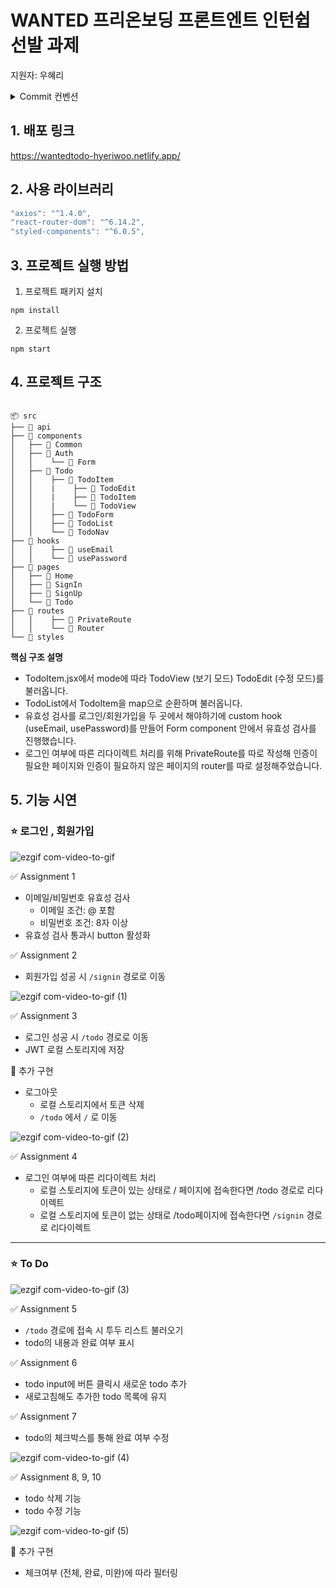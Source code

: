 # WANTED 프리온보딩 프론트엔트 인턴쉽 선발 과제 
지원자: 우혜리
<details>
<summary>Commit 컨벤션</summary>
<div markdown="1">

|태그 이름|설명|이모지|
|---------|----|------|
|Initial|시스템 초기 설정|🎉|
|Feat|새로운 기능을 추가할 경우|✨|
|Fix|버그를 고친 경우|🐛|
|Design|CSS 등 사용자 UI 디자인 변경|💄|
|Style|코드 포맷 변경, 세미 콜론 누락, 코드 수정이 없는 경우|🎨|
|Refactor|프로덕션 코드 리팩토링|♻️|
|Comment|필요한 주석 추가 및 변경|💬|
|Docs|문서를 수정한 경우|📝|
|Chore|빌드 태스트 업데이트, 패키지 매니저를 설정하는 경우(프로덕션 코드 변경 X)|📦|
|Rename|파일 혹은 폴더명을 수정하거나 옮기는 작업만인 경우|🚚|
|Remove|파일을 삭제하는 작업만 수행한 경우|🔥|
|Merge|파일 또는 브랜치 병합할 경우|🔀|
|Dir|폴더 및 문서 구조 변경할 경우 | 📁|
|!BREAKING CHANGE	|커다란 API 변경의 경우|👽|

</div>
</details>


## 1. 배포 링크
https://wantedtodo-hyeriwoo.netlify.app/

## 2. 사용 라이브러리
```js
"axios": "^1.4.0",
"react-router-dom": "^6.14.2",
"styled-components": "^6.0.5",
```

## 3. 프로젝트 실행 방법
1. 프로젝트 패키지 설치
```
npm install 
```
2. 프로젝트 실행
```
npm start
```

## 4. 프로젝트 구조
```

📦 src
├── 📂 api
├── 📂 components
│   ├── 📂 Common
│   ├── 📂 Auth
│   │    └── 📄 Form
│   ├── 📂 Todo
│   │    ├── 📂 TodoItem
│   │    |    ├── 📄 TodoEdit
│   │    |    ├── 📄 TodoItem
│   │    |    └── 📄 TodoView
│   │    ├── 📄 TodoForm
│   │    ├── 📄 TodoList
│   │    └── 📄 TodoNav
├── 📂 hooks
│   │    ├── 📄 useEmail
│   │    └── 📄 usePassword
├── 📂 pages
│   ├── 📄 Home
│   ├── 📄 SignIn
│   ├── 📄 SignUp
│   └── 📄 Todo
├── 📂 routes
│   │    ├── 📄 PrivateRoute
│   │    └── 📄 Router
└── 📂 styles

```
**핵심 구조 설명**
* TodoItem.jsx에서 mode에 따라 TodoView (보기 모드) TodoEdit (수정 모드)를 불러옵니다. 
* TodoList에서 TodoItem을 map으로 순환하며 불러옵니다. 
* 유효성 검사를 로그인/회원가입을 두 곳에서 해야하기에 custom hook (useEmail, usePassword)를 만들어 Form component 안에서 유효성 검사를 진행했습니다. 
* 로그인 여부에 따른 리다이렉트 처리를 위해 PrivateRoute를 따로 작성해 인증이 필요한 페이지와 인증이 필요하지 않은 페이지의 router를 따로 설정해주었습니다. 

 
## 5. 기능 시연
### ⭐️ 로그인 , 회원가입
![ezgif com-video-to-gif](https://github.com/hyeri-woo/wanted-pre-onboarding-frontend/assets/107099724/1dae4e1b-a2f5-4308-a264-fd66d019b112)

✅ Assignment 1
* 이메일/비밀번호 유효성 검사
    * 이메일 조건: @ 포함
    * 비밀번호 조건: 8자 이상
* 유효성 검사 통과시 button 활성화

✅ Assignment 2
* 회원가입 성공 시 `/signin` 경로로 이동



![ezgif com-video-to-gif (1)](https://github.com/hyeri-woo/wanted-pre-onboarding-frontend/assets/107099724/5f7ed686-bbda-4a62-8b88-66ad2dd66b3c)

✅ Assignment 3
* 로그인 성공 시 `/todo` 경로로 이동
* JWT 로컬 스토리지에 저장

📌 추가 구현
* 로그아웃 
    * 로컬 스토리지에서 토큰 삭제
    * `/todo` 에서 `/` 로 이동

![ezgif com-video-to-gif (2)](https://github.com/hyeri-woo/wanted-pre-onboarding-frontend/assets/107099724/5620992f-e64b-4167-b2a0-88aea81b33c1)

✅ Assignment 4
* 로그인 여부에 따른 리다이렉트 처리
    * 로컬 스토리지에 토큰이 있는 상태로 / 페이지에 접속한다면 /todo 경로로 리다이렉트 
    * 로컬 스토리지에 토큰이 없는 상태로 /todo페이지에 접속한다면 `/signin` 경로로 리다이렉트

___
### ⭐️ To Do
![ezgif com-video-to-gif (3)](https://github.com/hyeri-woo/wanted-pre-onboarding-frontend/assets/107099724/704aefa7-a66b-403e-81a7-eae55748a10b)

✅ Assignment 5
* `/todo` 경로에 접속 시 투두 리스트 불러오기
* todo의 내용과 완료 여부 표시

✅ Assignment 6
* todo input에 버튼 클릭시 새로운 todo 추가
* 새로고침해도 추가한 todo 목록에 유지

✅ Assignment 7
* todo의 체크박스를 통해 완료 여부 수정

![ezgif com-video-to-gif (4)](https://github.com/hyeri-woo/wanted-pre-onboarding-frontend/assets/107099724/2717c04a-2d95-48df-962b-39635f524536)

✅ Assignment 8, 9, 10
* todo 삭제 기능
* todo 수정 기능
 
 ![ezgif com-video-to-gif (5)](https://github.com/hyeri-woo/wanted-pre-onboarding-frontend/assets/107099724/dbc6c0dd-c302-402e-a824-485819e0be5b)

📌 추가 구현 
* 체크여부 (전체, 완료, 미완)에 따라 필터링
